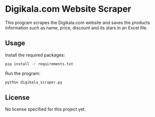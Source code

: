 # Digikala.com Website Scraper

This program scrapes the Digikala.com website and saves the products information such as name, price, discount and its stars in an Excel file.

## Usage

Install the required packages:

```bash
pip install -r requirements.txt
```

Run the program:

```bash
python digikala_scraper.py
```

## License

No license specified for this project yet.
